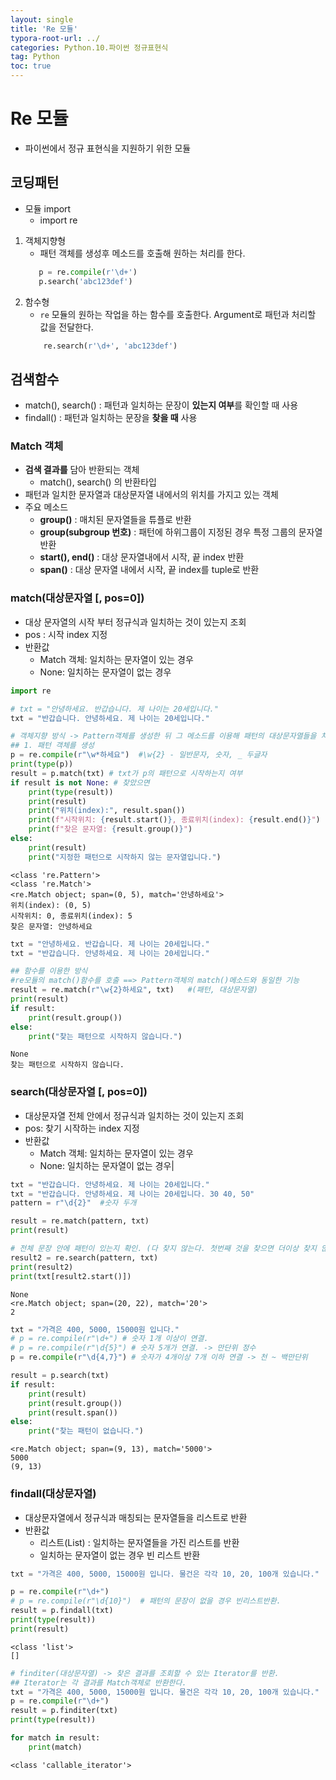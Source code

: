 ```yaml
---
layout: single
title: 'Re 모듈'
typora-root-url: ../
categories: Python.10.파이썬 정규표현식
tag: Python
toc: true
---
```


# Re 모듈

- 파이썬에서 정규 표현식을 지원하기 위한 모듈

## 코딩패턴
- 모듈 import
    - import re
1. 객체지향형
    - 패턴 객체를 생성후 메소드를 호출해 원하는 처리를 한다.
     ```python
        p = re.compile(r'\d+')
        p.search('abc123def')
     ```
2. 함수형
    - `re` 모듈의 원하는 작업을 하는 함수를 호출한다. Argument로 패턴과 처리할 값을 전달한다.
    ```python
        re.search(r'\d+', 'abc123def')
    ```
    




## 검색함수
- match(), search() : 패턴과 일치하는 문장이 **있는지 여부**를 확인할 때 사용
- findall() : 패턴과 일치하는 문장을 **찾을 때** 사용

### Match 객체
- **검색 결과를** 담아 반환되는 객체
    - match(), search() 의 반환타입
- 패턴과 일치한 문자열과 대상문자열 내에서의 위치를 가지고 있는 객체
- 주요 메소드
    - **group()** : 매치된 문자열들을 튜플로 반환
    - **group(subgroup 번호)** : 패턴에 하위그룹이 지정된 경우 특정 그룹의 문자열 반환
    - **start(), end()** : 대상 문자열내에서 시작, 끝 index 반환
    - **span()** : 대상 문자열 내에서 시작, 끝 index를 tuple로 반환

### match(대상문자열 [, pos=0])
- 대상 문자열의 시작 부터 정규식과 일치하는 것이 있는지 조회
- pos : 시작 index 지정
- 반환값
    - Match 객체: 일치하는 문자열이 있는 경우
    - None: 일치하는 문자열이 없는 경우


```python
import re

# txt = "안녕하세요. 반갑습니다. 제 나이는 20세입니다."
txt = "반갑습니다. 안녕하세요. 제 나이는 20세입니다."

# 객체지향 방식 -> Pattern객체를 생성한 뒤 그 메소드를 이용해 패턴의 대상문자열들을 처리.
## 1. 패턴 객체를 생성
p = re.compile(r"\w*하세요")  #\w{2} - 일반문자, 숫자, _ 두글자
print(type(p))
result = p.match(txt) # txt가 p의 패턴으로 시작하는지 여부
if result is not None: # 찾았으면
    print(type(result))
    print(result)
    print("위치(index):", result.span())
    print(f"시작위치: {result.start()}, 종료위치(index): {result.end()}")
    print(f"찾은 문자열: {result.group()}")
else:
    print(result)
    print("지정한 패턴으로 시작하지 않는 문자열입니다.")
```

    <class 're.Pattern'>
    <class 're.Match'>
    <re.Match object; span=(0, 5), match='안녕하세요'>
    위치(index): (0, 5)
    시작위치: 0, 종료위치(index): 5
    찾은 문자열: 안녕하세요



```python
txt = "안녕하세요. 반갑습니다. 제 나이는 20세입니다."
txt = "반갑습니다. 안녕하세요. 제 나이는 20세입니다."

## 함수를 이용한 방식
#re모듈의 match()함수를 호출 ==> Pattern객체의 match()메소드와 동일한 기능
result = re.match(r"\w{2}하세요", txt)   #(패턴, 대상문자열)
print(result)
if result:
    print(result.group())
else:
    print("찾는 패턴으로 시작하지 않습니다.")
```

    None
    찾는 패턴으로 시작하지 않습니다.


### search(대상문자열 [, pos=0])
- 대상문자열 전체 안에서 정규식과 일치하는 것이 있는지 조회
- pos: 찾기 시작하는 index 지정
- 반환값
    - Match 객체: 일치하는 문자열이 있는 경우
    - None: 일치하는 문자열이 없는 경우|


```python
txt = "반갑습니다. 안녕하세요. 제 나이는 20세입니다."
txt = "반갑습니다. 안녕하세요. 제 나이는 20세입니다. 30 40, 50"
pattern = r"\d{2}"  #숫자 두개

result = re.match(pattern, txt)
print(result)

# 전체 문장 안에 패턴이 있는지 확인. (다 찾지 않는다. 첫번째 것을 찾으면 더이상 찾지 않음.)
result2 = re.search(pattern, txt)  
print(result2)
print(txt[result2.start()])
```

    None
    <re.Match object; span=(20, 22), match='20'>
    2



```python
txt = "가격은 400, 5000, 15000원 입니다."
# p = re.compile(r"\d+") # 숫자 1개 이상이 연결.
# p = re.compile(r"\d{5}") # 숫자 5개가 연결. -> 만단위 정수
p = re.compile(r"\d{4,7}") # 숫자가 4개이상 7개 이하 연결 -> 천 ~ 백만단위

result = p.search(txt)
if result:
    print(result)
    print(result.group())
    print(result.span())
else:
    print("찾는 패턴이 없습니다.")
```

    <re.Match object; span=(9, 13), match='5000'>
    5000
    (9, 13)


### findall(대상문자열)
- 대상문자열에서 정규식과 매칭되는 문자열들을 리스트로 반환
- 반환값
    - 리스트(List) : 일치하는 문자열들을 가진 리스트를 반환
    - 일치하는 문자열이 없는 경우 빈 리스트 반환


```python
txt = "가격은 400, 5000, 15000원 입니다. 물건은 각각 10, 20, 100개 있습니다."

p = re.compile(r"\d+")
# p = re.compile(r"\d{10}")  # 패턴의 문장이 없을 경우 빈리스트반환.
result = p.findall(txt)
print(type(result))
print(result)
```

    <class 'list'>
    []



```python
# finditer(대상문자열) -> 찾은 결과를 조회할 수 있는 Iterator를 반환.
## Iterator는 각 결과를 Match객체로 반환한다.
txt = "가격은 400, 5000, 15000원 입니다. 물건은 각각 10, 20, 100개 있습니다."
p = re.compile(r"\d+")
result = p.finditer(txt)
print(type(result))

for match in result:
    print(match)
```

    <class 'callable_iterator'>
